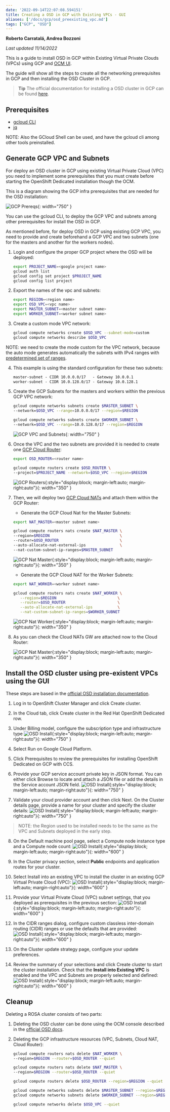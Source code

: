 ```yaml
---
date: '2022-09-14T22:07:08.594151'
title: Creating a OSD in GCP with Existing VPCs - GUI
aliases: ['/docs/gcp/osd_preexisting_vpc.md']
tags: ["GCP", "OSD"]
---
```


**Roberto Carratalá, Andrea Bozzoni**

*Last updated 11/14/2022*

This is a guide to install OSD in GCP within Existing Virtual Private Clouds (VPCs) using GCP and [OCM UI](https://console.redhat.com/openshift).

The guide will show all the steps to create all the networking prerequisites in GCP and then installing the OSD Cluster in GCP.

> **Tip** The official documentation for installing a OSD cluster in GCP can be found [here](https://docs.openshift.com/dedicated/osd_cluster_create/creating-a-gcp-cluster.html).

## Prerequisites

* [gcloud CLI](https://cloud.google.com/sdk/gcloud)
* [jq](https://stedolan.github.io/jq/download/)

NOTE: Also the GCloud Shell can be used, and have the gcloud cli among other tools preinstalled.

## Generate GCP VPC and Subnets

For deploy an OSD cluster in GCP using existing Virtual Private Cloud (VPC) you need to implement some prerequisites that you must create before starting the OpenShift Dedicated installation though the OCM.

This is a diagram showing the GCP infra prerequisites that are needed for the OSD installation:

![GCP Prereqs](./images/osd-prereqs.png){: width="750" }

You can use the gcloud CLI, to deploy the GCP VPC and subnets among other prerequisites for install the OSD in GCP.

As mentioned before, for deploy OSD in GCP using existing GCP VPC, you need to provide and create beforehand a GCP VPC and two subnets (one for the masters and another for the workers nodes).

1. Login and configure the proper GCP project where the OSD will be deployed:

   ```sh
   export PROJECT_NAME=<google project name>
   gcloud auth list
   gcloud config set project $PROJECT_NAME
   gcloud config list project
   ```

2. Export the names of the vpc and subnets:

   ```sh
   export REGION=<region name>
   export OSD_VPC=<vpc name>
   export MASTER_SUBNET=<master subnet name>
   export WORKER_SUBNET=<worker subnet name>
   ```

3. Create a custom mode VPC network:

   ```sh
   gcloud compute networks create $OSD_VPC --subnet-mode=custom
   gcloud compute networks describe $OSD_VPC
   ```

NOTE: we need to create the mode custom for the VPC network, because the auto mode generates automatically the subnets with IPv4 ranges with [predetermined set of ranges](https://cloud.google.com/vpc/docs/subnets#ip-ranges).

4. This example is using the standard configuration for these two subnets:

   ```md
   master-subnet - CIDR 10.0.0.0/17   - Gateway 10.0.0.1
   worker-subnet - CIDR 10.0.128.0/17 - Gateway 10.0.128.1
   ```

5. Create the GCP Subnets for the masters and workers within the previous GCP VPC network:

   ```sh
   gcloud compute networks subnets create $MASTER_SUBNET \
   --network=$OSD_VPC --range=10.0.0.0/17 --region=$REGION

   gcloud compute networks subnets create $WORKER_SUBNET \
   --network=$OSD_VPC --range=10.0.128.0/17 --region=$REGION
   ```

   ![GCP VPC and Subnets](./images/osd-gcp1.png){: width="750" }

6. Once the VPC and the two subnets are provided it is needed to create one [GCP Cloud Router](https://cloud.google.com/network-connectivity/docs/router/how-to/create-router-vpc-on-premises-network):

   ```sh
   export OSD_ROUTER=<router name>

   gcloud compute routers create $OSD_ROUTER \
   --project=$PROJECT_NAME --network=$OSD_VPC --region=$REGION
   ```

   ![GCP Routers](./images/osd-gcp2.png){:style="display:block; margin-left:auto; margin-right:auto"}{: width="350" }

7. Then, we will deploy two [GCP Cloud NATs](https://cloud.google.com/nat/docs/set-up-manage-network-address-translation#gcloud) and attach them within the GCP Router:

    * Generate the GCP Cloud Nat for the Master Subnets:

    ```sh
    export NAT_MASTER=<master subnet name>

   gcloud compute routers nats create $NAT_MASTER \
   --region=$REGION                               \
   --router=$OSD_ROUTER                           \
   --auto-allocate-nat-external-ips               \
   --nat-custom-subnet-ip-ranges=$MASTER_SUBNET
    ```

   ![GCP Nat Master](./images/osd-gcp3.png){:style="display:block; margin-left:auto; margin-right:auto"}{: width="350" }

    * Generate the GCP Cloud NAT for the Worker Subnets:

    ```sh
    export NAT_WORKER=<worker subnet name>

   gcloud compute routers nats create $NAT_WORKER \
       --region=$REGION                           \
       --router=$OSD_ROUTER                       \
       --auto-allocate-nat-external-ips           \
       --nat-custom-subnet-ip-ranges=$WORKER_SUBNET
   ```

   ![GCP Nat Worker](./images/osd-gcp4.png){:style="display:block; margin-left:auto; margin-right:auto"}{: width="350" }

8. As you can check the Cloud NATs GW are attached now to the Cloud Router:

   ![GCP Nat Master](./images/osd-gcp5.png){:style="display:block; margin-left:auto; margin-right:auto"}{: width="350" }

## Install the OSD cluster using pre-existent VPCs using the GUI

These steps are based in the [official OSD installation documentation](https://docs.openshift.com/dedicated/osd_install_access_delete_cluster/creating-a-gcp-cluster.html#osd-create-gcp-cluster-ccs_osd-creating-a-cluster-on-gcp).

1. Log in to OpenShift Cluster Manager and click Create cluster.

2. In the Cloud tab, click Create cluster in the Red Hat OpenShift Dedicated row.

3. Under Billing model, configure the subscription type and infrastructure type
![OSD Install](./images/osd-gcp6.png){:style="display:block; margin-left:auto; margin-right:auto"}{: width="750" }

4. Select Run on Google Cloud Platform.

5. Click Prerequisites to review the prerequisites for installing OpenShift Dedicated on GCP with CCS.

6. Provide your GCP service account private key in JSON format. You can either click Browse to locate and attach a JSON file or add the details in the Service account JSON field.
![OSD Install](./images/osd-gcp7.png){:style="display:block; margin-left:auto; margin-right:auto"}{: width="750" }

7. Validate your cloud provider account and then click Next.
On the Cluster details page, provide a name for your cluster and specify the cluster details:
![OSD Install](./images/osd-gcp8.png){:style="display:block; margin-left:auto; margin-right:auto"}{: width="750" }

> NOTE: the Region used to be installed needs to be the same as the VPC and Subnets deployed in the early step.

8. On the Default machine pool page, select a Compute node instance type and a Compute node count:
![OSD Install](./images/osd-gcp9.png){:style="display:block; margin-left:auto; margin-right:auto"}{: width="600" }

9. In the Cluster privacy section, select **Public** endpoints and application routes for your cluster.

10. Select Install into an existing VPC to install the cluster in an existing GCP Virtual Private Cloud (VPC):
![OSD Install](./images/osd-gcp10.png){:style="display:block; margin-left:auto; margin-right:auto"}{: width="600" }

11. Provide your Virtual Private Cloud (VPC) subnet settings, that you deployed as prerequisites in the previous section:
![OSD Install](./images/osd-gcp11.png){:style="display:block; margin-left:auto; margin-right:auto"}{: width="600" }

12. In the CIDR ranges dialog, configure custom classless inter-domain routing (CIDR) ranges or use the defaults that are provided:
![OSD Install](./images/osd-gcp12.png){:style="display:block; margin-left:auto; margin-right:auto"}{: width="600" }

13. On the Cluster update strategy page, configure your update preferences.

14. Review the summary of your selections and click Create cluster to start the cluster installation. Check that the **Install into Existing VPC** is enabled and the VPC and Subnets are properly selected and defined:
![OSD Install](./images/osd-gcp13.png){:style="display:block; margin-left:auto; margin-right:auto"}{: width="600" }

## Cleanup

Deleting a ROSA cluster consists of two parts:

1. Deleting the OSD cluster can be done using the OCM console described in the [official OSD docs](https://docs.openshift.com/dedicated/osd_install_access_delete_cluster/creating-a-gcp-cluster.html).

2. Deleting the GCP infrastructure resources (VPC, Subnets, Cloud NAT, Cloud Router):

   ```sh
   gcloud compute routers nats delete $NAT_WORKER \
   --region=$REGION --router=$OSD_ROUTER --quiet

   gcloud compute routers nats delete $NAT_MASTER \
   --region=$REGION --router=$OSD_ROUTER --quiet

   gcloud compute routers delete $OSD_ROUTER --region=$REGION --quiet

   gcloud compute networks subnets delete $MASTER_SUBNET --region=$REGION --quiet
   gcloud compute networks subnets delete $WORKER_SUBNET --region=$REGION --quiet

   gcloud compute networks delete $OSD_VPC --quiet
   ```
